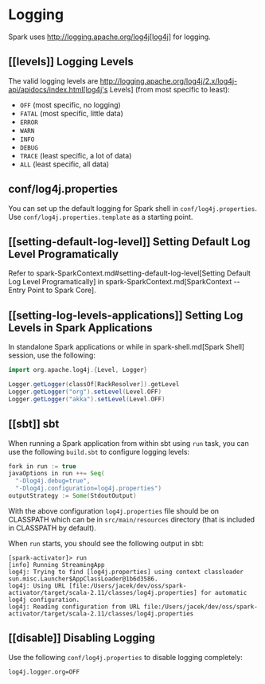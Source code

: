 # Logging

Spark uses http://logging.apache.org/log4j[log4j] for logging.

## [[levels]] Logging Levels

The valid logging levels are http://logging.apache.org/log4j/2.x/log4j-api/apidocs/index.html[log4j's Levels] (from most specific to least):

* `OFF` (most specific, no logging)
* `FATAL` (most specific, little data)
* `ERROR`
* `WARN`
* `INFO`
* `DEBUG`
* `TRACE` (least specific, a lot of data)
* `ALL` (least specific, all data)

## conf/log4j.properties

You can set up the default logging for Spark shell in `conf/log4j.properties`. Use `conf/log4j.properties.template` as a starting point.

## [[setting-default-log-level]] Setting Default Log Level Programatically

Refer to spark-SparkContext.md#setting-default-log-level[Setting Default Log Level Programatically] in spark-SparkContext.md[SparkContext -- Entry Point to Spark Core].

## [[setting-log-levels-applications]] Setting Log Levels in Spark Applications

In standalone Spark applications or while in spark-shell.md[Spark Shell] session, use the following:

```scala
import org.apache.log4j.{Level, Logger}

Logger.getLogger(classOf[RackResolver]).getLevel
Logger.getLogger("org").setLevel(Level.OFF)
Logger.getLogger("akka").setLevel(Level.OFF)
```

## [[sbt]] sbt

When running a Spark application from within sbt using `run` task, you can use the following `build.sbt` to configure logging levels:

```scala
fork in run := true
javaOptions in run ++= Seq(
  "-Dlog4j.debug=true",
  "-Dlog4j.configuration=log4j.properties")
outputStrategy := Some(StdoutOutput)
```

With the above configuration `log4j.properties` file should be on CLASSPATH which can be in `src/main/resources` directory (that is included in CLASSPATH by default).

When `run` starts, you should see the following output in sbt:

```
[spark-activator]> run
[info] Running StreamingApp
log4j: Trying to find [log4j.properties] using context classloader sun.misc.Launcher$AppClassLoader@1b6d3586.
log4j: Using URL [file:/Users/jacek/dev/oss/spark-activator/target/scala-2.11/classes/log4j.properties] for automatic log4j configuration.
log4j: Reading configuration from URL file:/Users/jacek/dev/oss/spark-activator/target/scala-2.11/classes/log4j.properties
```

## [[disable]] Disabling Logging

Use the following `conf/log4j.properties` to disable logging completely:

```
log4j.logger.org=OFF
```
